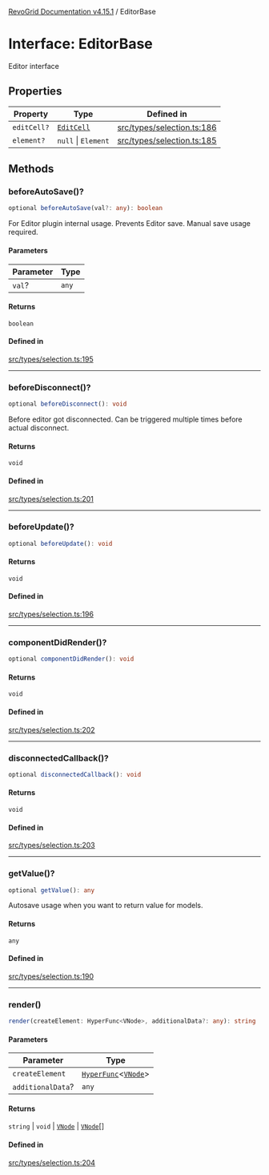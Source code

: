 [RevoGrid Documentation v4.15.1](README.md) / EditorBase

# Interface: EditorBase

Editor interface

## Properties

| Property | Type | Defined in |
| ------ | ------ | ------ |
| `editCell?` | [`EditCell`](TypeAlias.EditCell.md) | [src/types/selection.ts:186](https://github.com/revolist/revogrid/blob/9d06c9d1de184a8cd977144efe5186ec5a7312cb/src/types/selection.ts#L186) |
| `element?` | `null` \| `Element` | [src/types/selection.ts:185](https://github.com/revolist/revogrid/blob/9d06c9d1de184a8cd977144efe5186ec5a7312cb/src/types/selection.ts#L185) |

## Methods

### beforeAutoSave()?

```ts
optional beforeAutoSave(val?: any): boolean
```

For Editor plugin internal usage.
Prevents Editor save. Manual save usage required.

#### Parameters

| Parameter | Type |
| ------ | ------ |
| `val`? | `any` |

#### Returns

`boolean`

#### Defined in

[src/types/selection.ts:195](https://github.com/revolist/revogrid/blob/9d06c9d1de184a8cd977144efe5186ec5a7312cb/src/types/selection.ts#L195)

***

### beforeDisconnect()?

```ts
optional beforeDisconnect(): void
```

Before editor got disconnected.
Can be triggered multiple times before actual disconnect.

#### Returns

`void`

#### Defined in

[src/types/selection.ts:201](https://github.com/revolist/revogrid/blob/9d06c9d1de184a8cd977144efe5186ec5a7312cb/src/types/selection.ts#L201)

***

### beforeUpdate()?

```ts
optional beforeUpdate(): void
```

#### Returns

`void`

#### Defined in

[src/types/selection.ts:196](https://github.com/revolist/revogrid/blob/9d06c9d1de184a8cd977144efe5186ec5a7312cb/src/types/selection.ts#L196)

***

### componentDidRender()?

```ts
optional componentDidRender(): void
```

#### Returns

`void`

#### Defined in

[src/types/selection.ts:202](https://github.com/revolist/revogrid/blob/9d06c9d1de184a8cd977144efe5186ec5a7312cb/src/types/selection.ts#L202)

***

### disconnectedCallback()?

```ts
optional disconnectedCallback(): void
```

#### Returns

`void`

#### Defined in

[src/types/selection.ts:203](https://github.com/revolist/revogrid/blob/9d06c9d1de184a8cd977144efe5186ec5a7312cb/src/types/selection.ts#L203)

***

### getValue()?

```ts
optional getValue(): any
```

Autosave usage when you want to return value for models.

#### Returns

`any`

#### Defined in

[src/types/selection.ts:190](https://github.com/revolist/revogrid/blob/9d06c9d1de184a8cd977144efe5186ec5a7312cb/src/types/selection.ts#L190)

***

### render()

```ts
render(createElement: HyperFunc<VNode>, additionalData?: any): string | void | VNode | VNode[]
```

#### Parameters

| Parameter | Type |
| ------ | ------ |
| `createElement` | [`HyperFunc`](Interface.HyperFunc.md)\<[`VNode`](Interface.VNode.md)\> |
| `additionalData`? | `any` |

#### Returns

`string` \| `void` \| [`VNode`](Interface.VNode.md) \| [`VNode`](Interface.VNode.md)[]

#### Defined in

[src/types/selection.ts:204](https://github.com/revolist/revogrid/blob/9d06c9d1de184a8cd977144efe5186ec5a7312cb/src/types/selection.ts#L204)

